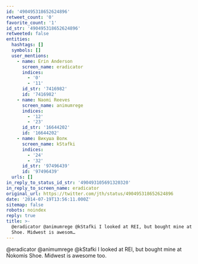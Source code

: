 ```yaml
---
id: '490495318652624896'
retweet_count: '0'
favorite_count: '1'
id_str: '490495318652624896'
retweeted: false
entities:
  hashtags: []
  symbols: []
  user_mentions:
    - name: Erin Anderson
      screen_name: eradicator
      indices:
        - '0'
        - '11'
      id_str: '7416982'
      id: '7416982'
    - name: Naomi Reeves
      screen_name: animumrege
      indices:
        - '12'
        - '23'
      id_str: '16644202'
      id: '16644202'
    - name: Викуша Волк
      screen_name: kStafki
      indices:
        - '24'
        - '32'
      id_str: '97496439'
      id: '97496439'
  urls: []
in_reply_to_status_id_str: '490493105691320320'
in_reply_to_screen_name: eradicator
original_url: https://twitter.com/jth/status/490495318652624896
date: '2014-07-19T13:56:11.000Z'
sitemap: false
robots: noindex
reply: true
title: >-
  @eradicator @animumrege @kStafki I looked at REI, but bought mine at Nokomis
  Shoe. Midwest is awesom…
---
```


@eradicator @animumrege @kStafki I looked at REI, but bought mine at Nokomis Shoe. Midwest is awesome too.